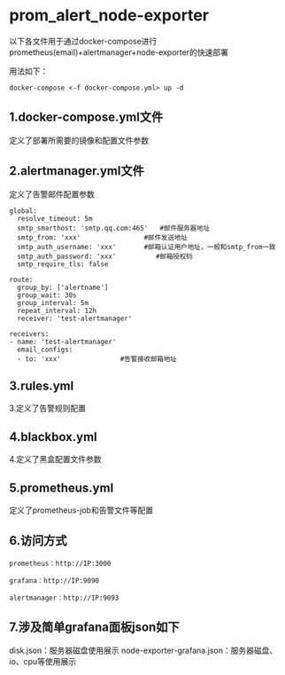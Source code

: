 # prom_alert_node-exporter

以下各文件用于通过docker-compose进行prometheus(email)+alertmanager+node-exporter的快速部署

用法如下：

```
docker-compose <-f docker-compose.yml> up -d
```

## 1.docker-compose.yml文件

定义了部署所需要的镜像和配置文件参数

## 2.alertmanager.yml文件

定义了告警邮件配置参数

```
global:
  resolve_timeout: 5m
  smtp_smarthost: 'smtp.qq.com:465'   #邮件服务器地址
  smtp_from: 'xxx'                #邮件发送地址
  smtp_auth_username: 'xxx'       #邮箱认证用户地址，一般和smtp_from一致
  smtp_auth_password: 'xxx'          #邮箱授权码
  smtp_require_tls: false
 
route:
  group_by: ['alertname']
  group_wait: 30s
  group_interval: 5m
  repeat_interval: 12h
  receiver: 'test-alertmanager'
 
receivers:
- name: 'test-alertmanager'
  email_configs:
  - to: 'xxx'               #告警接收邮箱地址
```



## 3.rules.yml

3.定义了告警规则配置

## 4.blackbox.yml

4.定义了黑盒配置文件参数

## 5.prometheus.yml

定义了prometheus-job和告警文件等配置

## 6.访问方式

```
prometheus：http://IP:3000

grafana：http://IP:9090

alertmanager：http://IP:9093
```

## 7.涉及简单grafana面板json如下

disk.json：服务器磁盘使用展示
node-exporter-grafana.json：服务器磁盘、io、cpu等使用展示
